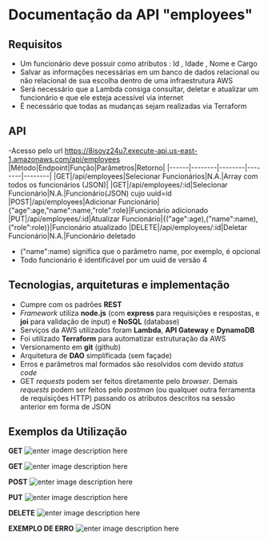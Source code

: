 # Documentação da API "employees"

## Requisitos
-   Um funcionário deve possuir como atributos : Id , Idade , Nome e Cargo  
-   Salvar as informações necessárias em um banco de dados relacional ou não relacional de sua escolha dentro de uma infraestrutura AWS  
-   Será necessário que a Lambda consiga consultar, deletar e atualizar um funcionário e que ele esteja acessível via internet
-   É necessário que todas as mudanças sejam realizadas via Terraform

## API
-Acesso pelo url https://8isovz24u7.execute-api.us-east-1.amazonaws.com/api/employees
|Método|Endpoint|Função|Parâmetros|Retorno|
|------|--------|--------|--------|--------|
|GET|/api/employees|Selecionar Funcionários|N.A.|Array com todos os funcionários (JSON)|
|GET|/api/employees/:id|Selecionar Funcionário|N.A.|Funcionário(JSON) cujo uuid=id
|POST|/api/employees|Adicionar Funcionário|{"age":age,"name":name,"role":role}|Funcionário adicionado
|PUT|/api/employees/:id|Atualizar Funcionário|{("age":age),("name":name),("role":role)}|Funcionário atualizado
|DELETE|/api/employees/:id|Deletar Funcionário|N.A.|Funcionário deletado

 - ("name":name) significa que o parâmetro name, por exemplo, é opcional
 - Todo funcionário é identificável por um uuid de versão 4
 
## Tecnologias, arquiteturas e implementação
- Cumpre com os padrões **REST**
- *Framework* utiliza **node.js** (com **express** para requisições e respostas, e **joi** para validação de input) e **NoSQL** (database)
- Serviços da AWS utilizados foram **Lambda**, **API Gateway** e **DynamoDB**
- Foi utilizado **Terraform** para automatizar estruturação da AWS
- Versionamento em **git** (github)
- Arquitetura de **DAO** simplificada (sem façade)
- Erros e parâmetros mal formados são resolvidos com devido *status code*
- GET *requests* podem ser feitos diretamente pelo *browser*. Demais *requests* podem ser feitos pelo *postman* (ou qualquer outra ferramenta de requisições HTTP) passando os atributos descritos na sessão anterior em forma de JSON

## Exemplos da Utilização
**GET**
![enter image description here](https://i.imgur.com/KcEFMXR.png)

**GET**
![enter image description here](https://i.imgur.com/qx2cKvm.png)

**POST**
![enter image description here](https://i.imgur.com/48DDAAs.png)

**PUT**
![enter image description here](https://i.imgur.com/DLWA2OR.png)

**DELETE**
![enter image description here](https://i.imgur.com/FoyOCTw.png)

**EXEMPLO DE ERRO**
![enter image description here](https://i.imgur.com/F8I4d9z.png)
